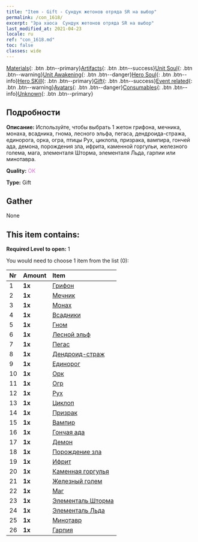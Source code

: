 ```yaml
---
title: "Item - Gift - Сундук жетонов отряда SR на выбор"
permalink: /con_1618/
excerpt: "Эра хаоса  Сундук жетонов отряда SR на выбор"
last_modified_at: 2021-04-23
locale: ru
ref: "con_1618.md"
toc: false
classes: wide
---
```

 [Materials](/ItemsRU/){: .btn .btn--primary}[Artifacts](/ItemsRU/Artifacts/){: .btn .btn--success}[Unit Soul](/ItemsRU/UnitSoul/){: .btn .btn--warning}[Unit Awakening](/ItemsRU/UnitAwakening/){: .btn .btn--danger}[Hero Soul](/ItemsRU/HeroSoul/){: .btn .btn--info}[Hero SKill](/ItemsRU/HeroSkill/){: .btn .btn--primary}[Gift](/ItemsRU/Gift/){: .btn .btn--success}[Event related](/ItemsRU/Events/){: .btn .btn--warning}[Avatars](/ItemsRU/Avatars/){: .btn .btn--danger}[Consumables](/ItemsRU/Consumables/){: .btn .btn--info}[Unknown](/ItemsRU/Unknown/){: .btn .btn--primary}

## Подробности
 **Описание:** Используйте, чтобы выбрать 1 жетон грифона, мечника, монаха, всадника, гнома, лесного эльфа, пегаса, дендроида-стража, единорога, орка, огра, птицы Рух, циклопа, призрака, вампира, гончей ада, демона, порождения зла, ифрита, каменной горгульи, железного голема, мага, элементаля Шторма, элементаля Льда, гарпии или минотавра.

 **Quality:** <span style="color: #DA70D6">OK</span>

 **Type:** Gift

## Gather

  None

## This item contains:

 **Required Level to open:** 1

 You would need to choose 1 item from the list (0):

  | Nr | Amount |     Item    |
  |:---|:-------|:------------|
  | 1 |  **1x** | [Грифон](/ItemsRU/unt_192/) |  | 
  | 2 |  **1x** | [Мечник](/ItemsRU/unt_193/) |  | 
  | 3 |  **1x** | [Монах](/ItemsRU/unt_194/) |  | 
  | 4 |  **1x** | [Всадники](/ItemsRU/unt_195/) |  | 
  | 5 |  **1x** | [Гном](/ItemsRU/unt_200/) |  | 
  | 6 |  **1x** | [Лесной эльф](/ItemsRU/unt_201/) |  | 
  | 7 |  **1x** | [Пегас](/ItemsRU/unt_202/) |  | 
  | 8 |  **1x** | [Дендроид-страж](/ItemsRU/unt_203/) |  | 
  | 9 |  **1x** | [Единорог](/ItemsRU/unt_204/) |  | 
  | 10 |  **1x** | [Орк](/ItemsRU/unt_219/) |  | 
  | 11 |  **1x** | [Огр](/ItemsRU/unt_220/) |  | 
  | 12 |  **1x** | [Рух](/ItemsRU/unt_221/) |  | 
  | 13 |  **1x** | [Циклоп](/ItemsRU/unt_222/) |  | 
  | 14 |  **1x** | [Призрак](/ItemsRU/unt_210/) |  | 
  | 15 |  **1x** | [Вампир](/ItemsRU/unt_211/) |  | 
  | 16 |  **1x** | [Гончая ада](/ItemsRU/unt_228/) |  | 
  | 17 |  **1x** | [Демон](/ItemsRU/unt_229/) |  | 
  | 18 |  **1x** | [Порождение зла](/ItemsRU/unt_230/) |  | 
  | 19 |  **1x** | [Ифрит](/ItemsRU/unt_231/) |  | 
  | 20 |  **1x** | [Каменная горгулья](/ItemsRU/unt_236/) |  | 
  | 21 |  **1x** | [Железный голем](/ItemsRU/unt_237/) |  | 
  | 22 |  **1x** | [Маг](/ItemsRU/unt_238/) |  | 
  | 23 |  **1x** | [Элементаль Шторма](/ItemsRU/unt_263/) |  | 
  | 24 |  **1x** | [Элементаль Льда](/ItemsRU/unt_264/) |  | 
  | 25 |  **1x** | [Минотавр](/ItemsRU/unt_248/) |  | 
  | 26 |  **1x** | [Гарпия](/ItemsRU/unt_245/) |  | 
